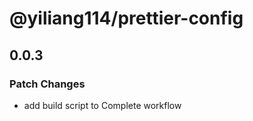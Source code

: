 # @yiliang114/prettier-config

## 0.0.3

### Patch Changes

- add build script to Complete workflow
